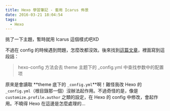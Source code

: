 ```yaml
---
title: Hexo 學習筆記 - 套用 Icarus 佈景
date: 2016-03-21 18:04:54
tags:
  - Hexo
---
```



挑了一下主題，暫時就用 Icarus 這個樣式吧XD

不過在 config 的時候遇到問題，怎麼改都沒效。後來找到[這篇文章](http://wuchong.me/blog/2015/03/12/support-jacman-to-Hexo-3/)，裡面寫到這段話：

> hexo-config 方法会去 theme 主题下的 \_config.yml 中查找参数中的配置项

原來是會讀取 **theme 底下的 `_config.yml`**啊！難怪我改 Hexo 的 `_config.yml`（根目錄那一個）沒辦法起作用。不過奇怪的是，像是 `customize.profile.author` 之類的設定，在 Hexo 的 config 中修改，會起作用。不曉得 Hexo 在這邊是怎麼處理的...

